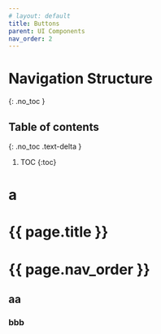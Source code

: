 ```yaml
---
# layout: default
title: Buttons
parent: UI Components
nav_order: 2
---
```


# Navigation Structure
{: .no_toc }

## Table of contents
{: .no_toc .text-delta }

1. TOC
   {:toc}

# a

<h1>{{ page.title }}</h1>

<h1>{{ page.nav_order }}</h1>

## aa

### bbb

